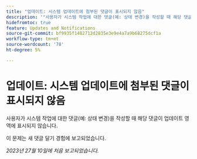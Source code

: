 ```yaml
---
title: "업데이트: 시스템 업데이트에 첨부된 댓글이 표시되지 않음"
description: '"사용자가 시스템 작업에 대한 댓글(예: 상태 변경)을 작성할 때 해당 댓글이 업데이트 영역에 표시되지 않습니다. ”'
hidefromtoc: true
feature: Updates and Notifications
source-git-commit: bf9935f1482712d2835e3e9e4a7a9b68275dcf1a
workflow-type: tm+mt
source-wordcount: '78'
ht-degree: 5%

---
```



# 업데이트: 시스템 업데이트에 첨부된 댓글이 표시되지 않음

<!--

>[!NOTE]
>
>This issue has been closed because it is working as designed.

-->

사용자가 시스템 작업에 대한 댓글(예: 상태 변경)을 작성할 때 해당 댓글이 업데이트 영역에 표시되지 않습니다.

이 문제는 새 댓글 달기 경험에 보고되었습니다.

_2023년 27월 10일에 처음 보고되었습니다._
